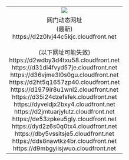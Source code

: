 ﻿<table>
  <tr></tr>
  <tr><td colspan=2 align=center><img src="https://d2z0lvj44c5kjc.cloudfront.net/Up/oGate.jpg" /></td></tr>
  <tr><td colspan=2 align=center>网门动态网址<br/>(最新)
<br>https://d2z0lvj44c5kjc.cloudfront.net
<br/><br/>(以下网址可能失效)
<br>https://d2wdby3d4txu58.cloudfront.net
<br>https://d31di4fvyd57je.cloudfront.net
<br>https://d36vjme3l0s0gu.cloudfront.net
<br>https://d2ht5q1657zp40.cloudfront.net
<br>https://d1979ir8u1wnl2.cloudfront.net
<br>https://d35i24dzefsfek.cloudfront.net
<br>https://dyveldjx2bxy4.cloudfront.net
<br>https://d2jmtuarjylutz.cloudfront.net
<br>https://de53zpkeu5gly.cloudfront.net
<br>https://dyd2z6s0q0tx4.cloudfront.net
<br>https://dby5vssitsje5.cloudfront.net
<br>https://dds8nawtkz4br.cloudfront.net
<br>https://d9mbgyiisjwuo.cloudfront.net
    </td>
  </tr>
</table>
